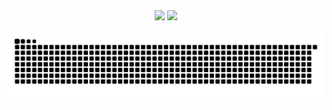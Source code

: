 <div align="center">
  <img src="https://github-readme-stats.vercel.app/api?username=notwitee&theme=dark&hide_border=true&include_all_commits=true&count_private=true" width="50%" />
  <img src="https://github-readme-stats.vercel.app/api/top-langs/?username=notwitee&theme=dark&hide_border=true&include_all_commits=true&count_private=true&layout=compact" width="36%" /> </br>
</div>


<br/>

<div align="center">
  <img alt="snake animation" src="https://raw.githubusercontent.com/notwitee/notwitee/output/github-snake-dark.svg" />
</div>
